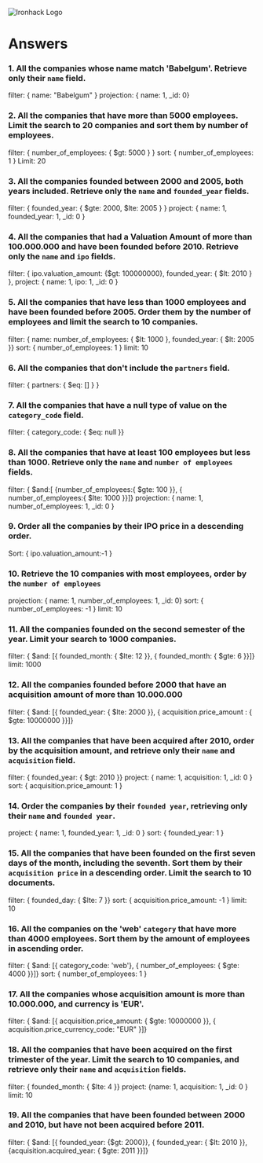 ![Ironhack Logo](https://i.imgur.com/1QgrNNw.png)

# Answers

### 1. All the companies whose name match 'Babelgum'. Retrieve only their `name` field.

filter: { name: "Babelgum" }
projection: { name: 1, _id: 0}

### 2. All the companies that have more than 5000 employees. Limit the search to 20 companies and sort them by **number of employees**.

filter: { number_of_employees: { $gt: 5000 } }
sort: { number_of_employees: 1 }
Limit: 20

### 3. All the companies founded between 2000 and 2005, both years included. Retrieve only the `name` and `founded_year` fields.

filter: { founded_year: { $gte: 2000, $lte: 2005 } }
project: { name: 1, founded_year: 1, _id: 0 }

### 4. All the companies that had a Valuation Amount of more than 100.000.000 and have been founded before 2010. Retrieve only the `name` and `ipo` fields.

filter: { ipo.valuation_amount: {$gt: 100000000}, founded_year: { $lt: 2010 } },
project: { name: 1, ipo: 1, _id: 0 }

### 5. All the companies that have less than 1000 employees and have been founded before 2005. Order them by the number of employees and limit the search to 10 companies.

filter: { name: number_of_employees: { $lt: 1000 }, founded_year: { $lt: 2005 }}
sort: { number_of_employees: 1 }
limit: 10

### 6. All the companies that don't include the `partners` field.

filter: { partners: { $eq: [] } }

### 7. All the companies that have a null type of value on the `category_code` field.

filter: { category_code: { $eq: null }}

### 8. All the companies that have at least 100 employees but less than 1000. Retrieve only the `name` and `number of employees` fields.

filter: { $and:[ {number_of_employees:{ $gte: 100 }}, { number_of_employees:{ $lte: 1000 }}]}
projection:  { name: 1, number_of_employees: 1, _id: 0 }

### 9. Order all the companies by their IPO price in a descending order.

Sort: { ipo.valuation_amount:-1 }

### 10. Retrieve the 10 companies with most employees, order by the `number of employees`

projection: { name: 1, number_of_employees: 1, _id: 0}
sort: { number_of_employees: -1 }
limit: 10

### 11. All the companies founded on the second semester of the year. Limit your search to 1000 companies.

filter: { $and: [{ founded_month: { $lte: 12 }}, { founded_month: { $gte: 6 }}]}
limit: 1000

### 12. All the companies founded before 2000 that have an acquisition amount of more than 10.000.000

filter: { $and: [{ founded_year: { $lte: 2000 }}, { acquisition.price_amount : { $gte: 10000000 }}]}

### 13. All the companies that have been acquired after 2010, order by the acquisition amount, and retrieve only their `name` and `acquisition` field.

filter: { founded_year: { $gt: 2010 }}
project: { name: 1, acquisition: 1, _id: 0 }
sort: { acquisition.price_amount: 1 }

### 14. Order the companies by their `founded year`, retrieving only their `name` and `founded year`.

project: { name: 1, founded_year: 1, _id: 0 }
sort: { founded_year: 1 }

### 15. All the companies that have been founded on the first seven days of the month, including the seventh. Sort them by their `acquisition price` in a descending order. Limit the search to 10 documents.

filter: { founded_day: { $lte: 7 }}
sort: { acquisition.price_amount: -1 }
limit: 10

### 16. All the companies on the 'web' `category` that have more than 4000 employees. Sort them by the amount of employees in ascending order.

filter: { $and: [{ category_code: 'web'}, { number_of_employees: { $gte: 4000 }}]} 
sort: { number_of_employees: 1 }

### 17. All the companies whose acquisition amount is more than 10.000.000, and currency is 'EUR'.

filter: { $and: [{ acquisition.price_amount: { $gte: 10000000 }}, { acquisition.price_currency_code: "EUR" }]}

### 18. All the companies that have been acquired on the first trimester of the year. Limit the search to 10 companies, and retrieve only their `name` and `acquisition` fields.

filter: { founded_month: { $lte: 4 }}
project: {name: 1, acquisition: 1, _id: 0 }
limit: 10

### 19. All the companies that have been founded between 2000 and 2010, but have not been acquired before 2011.

filter: { $and: [{ founded_year: {$gt: 2000}}, { founded_year: { $lt: 2010 }}, {acquisition.acquired_year: { $gte: 2011 }}]}
